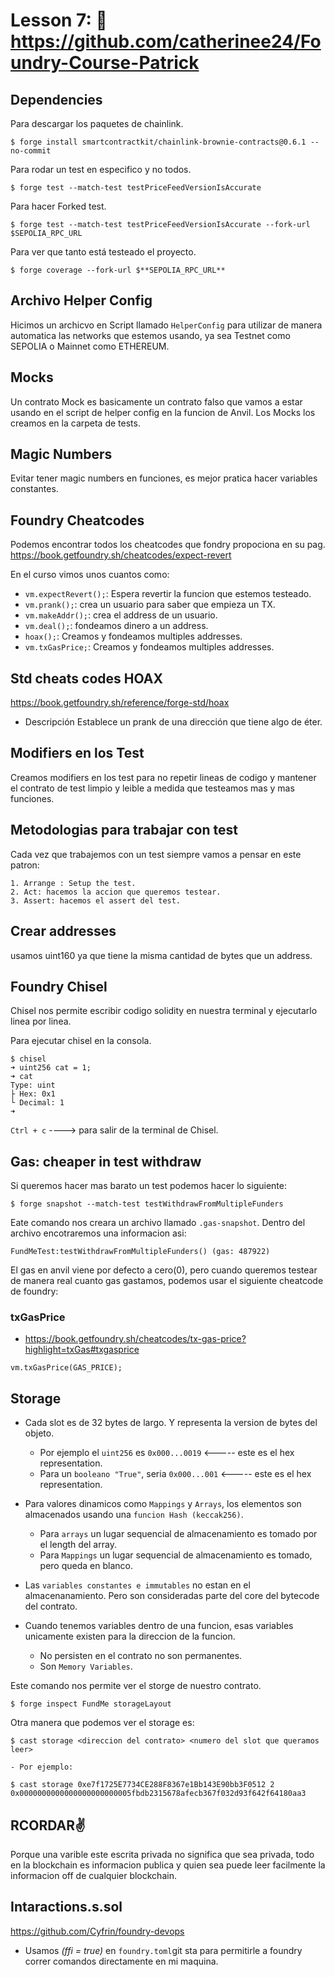 # Lesson 7: 🤩 https://github.com/catherinee24/Foundry-Course-Patrick

## Dependencies

Para descargar los paquetes de chainlink.

```shell
$ forge install smartcontractkit/chainlink-brownie-contracts@0.6.1 --no-commit
```

Para rodar un test en especifico y no todos.

```shell
$ forge test --match-test testPriceFeedVersionIsAccurate
```

Para hacer Forked test.

```shell
$ forge test --match-test testPriceFeedVersionIsAccurate --fork-url $SEPOLIA_RPC_URL
```

Para ver que tanto está testeado el proyecto.

```shell
$ forge coverage --fork-url $**SEPOLIA_RPC_URL**
```

## Archivo Helper Config

Hicimos un archicvo en Script llamado `HelperConfig` para utilizar de manera automatica las networks que estemos usando, ya sea Testnet como SEPOLIA o Mainnet como ETHEREUM.

## Mocks

Un contrato Mock es basicamente un contrato falso que vamos a estar usando en el script de helper config en la funcion de Anvil.
Los Mocks los creamos en la carpeta de tests.

## Magic Numbers

Evitar tener magic numbers en funciones, es mejor pratica hacer variables constantes.

## Foundry Cheatcodes

Podemos encontrar todos los cheatcodes que fondry propociona en su pag.
https://book.getfoundry.sh/cheatcodes/expect-revert

En el curso vimos unos cuantos como:

- `vm.expectRevert();`: Espera revertir la funcion que estemos testeado.
- `vm.prank();`: crea un usuario para saber que empieza un TX.
- `vm.makeAddr();`: crea el address de un usuario.
- `vm.deal();`: fondeamos dinero a un address.
- `hoax();`: Creamos y fondeamos multiples addresses.
- `vm.txGasPrice;`: Creamos y fondeamos multiples addresses.

## Std cheats codes HOAX

https://book.getfoundry.sh/reference/forge-std/hoax

- Descripción
  Establece un prank de una dirección que tiene algo de éter.

## Modifiers en los Test

Creamos modifiers en los test para no repetir lineas de codigo y mantener el contrato de test limpio y leible a medida que testeamos mas y mas funciones.

## Metodologias para trabajar con test

Cada vez que trabajemos con un test siempre vamos a pensar en este patron:

    1. Arrange : Setup the test.
    2. Act: hacemos la accion que queremos testear.
    3. Assert: hacemos el assert del test.

## Crear addresses

usamos uint160 ya que tiene la misma cantidad de bytes que un address.

## Foundry Chisel

Chisel nos permite escribir codigo solidity en nuestra terminal y ejecutarlo linea por linea.

Para ejecutar chisel en la consola.

```shell
$ chisel
➜ uint256 cat = 1;
➜ cat
Type: uint
├ Hex: 0x1
└ Decimal: 1
➜
```

`Ctrl + c` ----> para salir de la terminal de Chisel.

## Gas: cheaper in test withdraw

Si queremos hacer mas barato un test podemos hacer lo siguiente:

```shell
$ forge snapshot --match-test testWithdrawFromMultipleFunders
```

Eate comando nos creara un archivo llamado `.gas-snapshot`. Dentro del archivo encotraremos una informacion asi:

```
FundMeTest:testWithdrawFromMultipleFunders() (gas: 487922)
```

El gas en anvil viene por defecto a cero(0), pero cuando queremos testear de manera real cuanto gas gastamos, podemos usar el siguiente cheatcode de foundry:

### txGasPrice

- https://book.getfoundry.sh/cheatcodes/tx-gas-price?highlight=txGas#txgasprice

`vm.txGasPrice(GAS_PRICE);`

## Storage

- Cada slot es de 32 bytes de largo. Y representa la version de bytes del objeto.

  - Por ejemplo el `uint256` es `0x000...0019` <----- este es el hex representation.
  - Para un `booleano "True"`, seria `0x000...001` <----- este es el hex representation.

- Para valores dinamicos como `Mappings` y `Arrays`, los elementos son almacenados usando una `funcion Hash (keccak256)`.

  - Para `arrays` un lugar sequencial de almacenamiento es tomado por el length del array.
  - Para `Mappings` un lugar sequencial de almacenamiento es tomado, pero queda en blanco.

- Las `variables constantes e immutables` no estan en el almacenanamiento. Pero son consideradas parte del core del bytecode del contrato.
- Cuando tenemos variables dentro de una funcion, esas variables unicamente existen para la direccion de la funcion.
  - No persisten en el contrato no son permanentes.
  - Son `Memory Variables`.

Este comando nos permite ver el storge de nuestro contrato.

```Shell
$ forge inspect FundMe storageLayout
```

Otra manera que podemos ver el storage es:

```Shell
$ cast storage <direccion del contrato> <numero del slot que queramos leer>
```

    - Por ejemplo:

```Shell
$ cast storage 0xe7f1725E7734CE288F8367e1Bb143E90bb3F0512 2
0x0000000000000000000000005fbdb2315678afecb367f032d93f642f64180aa3
```

## RCORDAR✌️

Porque una varible este escrita privada no significa que sea privada, todo en la blockchain es informacion publica y quien sea puede leer facilmente la informacion off de cualquier blockchain.

## Intaractions.s.sol
https://github.com/Cyfrin/foundry-devops

* Usamos *(ffi = true)* en `foundry.toml`git sta para permitirle a foundry correr comandos directamente en mi maquina.
